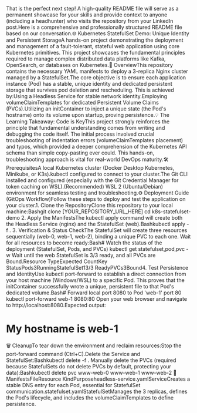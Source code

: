 That is the perfect next step! A high-quality README file will serve as a permanent showcase for your skills and provide context to anyone (including a headhunter) who visits the repository from your LinkedIn post.Here is a comprehensive and professionally structured README file based on our conversation.🌐 Kubernetes StatefulSet Demo: Unique Identity and Persistent StorageA hands-on project demonstrating the deployment and management of a fault-tolerant, stateful web application using core Kubernetes primitives. This project showcases the fundamental principles required to manage complex distributed data platforms like Kafka, OpenSearch, or databases on Kubernetes.🚀 OverviewThis repository contains the necessary YAML manifests to deploy a 3-replica Nginx cluster managed by a StatefulSet.The core objective is to ensure each application instance (Pod) has a stable, unique identity and dedicated persistent storage that survives pod deletion and rescheduling. This is achieved by:Using a Headless Service for stable network identity.Employing volumeClaimTemplates for dedicated Persistent Volume Claims (PVCs).Utilizing an initContainer to inject a unique state (the Pod's hostname) onto its volume upon startup, proving persistence.💡 The Learning Takeaway: Code is KeyThis project strongly reinforces the principle that fundamental understanding comes from writing and debugging the code itself. The initial process involved crucial troubleshooting of indentation errors (volumeClaimTemplates placement) and typos, which provided a deeper comprehension of the Kubernetes API schema than simple copy-pasting ever could. This hands-on, troubleshooting approach is vital for real-world DevOps maturity.🛠️ PrerequisitesA local Kubernetes cluster (Docker Desktop Kubernetes, Minikube, or K3s).kubectl configured to connect to your cluster.The Git CLI installed and configured (especially with the Git Credential Manager for token caching on WSL).(Recommended) WSL 2 (Ubuntu/Debian) environment for seamless testing and troubleshooting.⚙️ Deployment Guide (GitOps Workflow)Follow these steps to deploy and test the application on your cluster.1. Clone the RepositoryClone this repository to your local machine:Bashgit clone [YOUR_REPOSITORY_URL_HERE]
cd k8s-statefulset-demo
2. Apply the ManifestsThe kubectl apply command will create both the Headless Service (nginx) and the StatefulSet (web).Bashkubectl apply -f .
3. Verification & Status CheckThe StatefulSet will create three resources sequentially (web-0, web-1, web-2), binding a unique PVC to each one. Wait for all resources to become ready:Bash# Watch the status of the deployment (StatefulSet, Pods, and PVCs)
kubectl get statefulset,pod,pvc -w
Wait until the web StatefulSet is 3/3 ready, and all PVCs are Bound.Resource TypeExpected CountKey StatusPods3RunningStatefulSet13/3 ReadyPVCs3Bound4. Test Persistence and IdentityUse kubectl port-forward to establish a direct connection from your host machine (Windows/WSL) to a specific Pod. This proves that the initContainer successfully wrote a unique, persistent file to that Pod's dedicated volume.Bash# Forward local port 8080 to Pod 'web-1' port 80
kubectl port-forward web-1 8080:80
Open your web browser and navigate to http://localhost:8080.Expected output: <h1>My hostname is web-1</h1>🗑️ CleanupTo tear down the environment and reclaim resources:Stop the port-forward command (Ctrl+C).Delete the Service and StatefulSet:Bashkubectl delete -f .
Manually delete the PVCs (required because StatefulSets do not delete PVCs by default, protecting your data):Bashkubectl delete pvc www-web-0 www-web-1 www-web-2
📄 ManifestsFileResource KindPurposeheadless-service.yamlServiceCreates a stable DNS entry for each Pod, essential for StatefulSet communication.statefulset.yamlStatefulSetManages the 3 replicas, defines the Pod's lifecycle, and includes the volumeClaimTemplates to define persistence.
